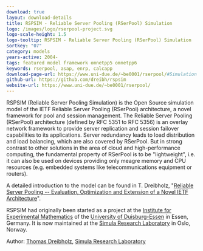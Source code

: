 ```yaml
---
download: true
layout: download-details
title: RSPSIM - Reliable Server Pooling (RSerPool) Simulation
logo: /images/logo/rserpool-project.svg
logo-scale-height: 1.5
logo-tooltip: RSPSIM - Reliable Server Pooling (RSerPool) Simulation
sortkey: "07"
category: models
years-active: 2004-
tags: featured model framework omnetpp5 omnetpp6
keywords: rserpool, asap, enrp, calcapp
download-page-url: https://www.uni-due.de/~be0001/rserpool/#Simulation
github-url: https://github.com/dreibh/rspsim
website-url: https://www.uni-due.de/~be0001/rserpool/
---
```


RSPSIM (Reliable Server Pooling Simulation) is the Open Source simulation model of the IETF Reliable Server Pooling (RSerPool) architecture, a novel framework for pool and session management. The Reliable Server Pooling (RSerPool) architecture (defined by RFC 5351 to RFC 5356) is an overlay network framework to provide server replication and session failover capabilities to its applications. Server redundancy leads to load distribution and load balancing, which are also covered by RSerPool. But in strong contrast to other solutions in the area of cloud and high-performance computing, the fundamental property of RSerPool is to be "lightweight", i.e. it can also be used on devices providing only meagre memory and CPU resources (e.g. embedded systems like telecommunications equipment or routers).

A detailed introduction to the model can be found in T. Dreibholz, "[Reliable Server Pooling -- Evaluation, Optimization and Extension of a Novel IETF Architecture](https://duepublico2.uni-due.de/receive/duepublico_mods_00014969)".

RSPSIM had originally been started as a project at the [Institute for Experimental Mathematics](https://www.uni-due.de/mathematik/iem_en.php) of the [University of Duisburg-Essen](https://www.uni-due.de/en/index.php) in Essen, Germany. It is now maintained at the [Simula Research Laboratory](https://www.simula.no/) in Oslo, Norway.

Author: [Thomas Dreibholz](https://www.uni-due.de/~be0001/), [Simula Research Laboratory](https://www.simula.no/)
